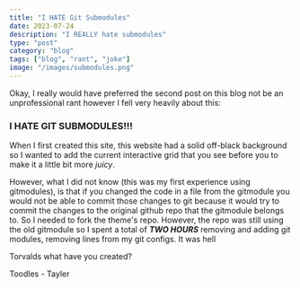 ```yaml
---
title: "I HATE Git Submodules"
date: 2023-07-24
description: "I REALLY hate submodules"
type: "post"
category: "blog"
tags: ["blog", "rant", "joke"]
image: "/images/submodules.png"
---
```


Okay, I really would have preferred the second post on this blog not be an unprofessional rant however I fell very heavily about this:

### I HATE GIT SUBMODULES!!!

When I first created this site, this website had a solid off-black background so I wanted to add the current interactive grid that you see before you to make it a little bit more *juicy*.

However, what I did not know (this was my first experience using gitmodules), is that if you changed the code in a file from the gitmodule you would not be able to commit those changes to git because it would try to commit the changes to the original github repo that the gitmodule belongs to. So I needed to fork the theme's repo. However, the repo was still using the old gitmodule so I spent a total of ***TWO HOURS*** removing and adding git modules, removing lines from my git configs. It was hell

Torvalds what have you created?

Toodles
    - Tayler
